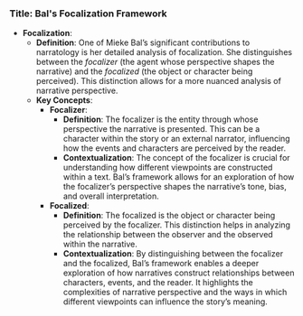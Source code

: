 ### Title: **Bal's Focalization Framework**

- **Focalization**:
  - **Definition**: One of Mieke Bal’s significant contributions to narratology is her detailed analysis of focalization. She distinguishes between the *focalizer* (the agent whose perspective shapes the narrative) and the *focalized* (the object or character being perceived). This distinction allows for a more nuanced analysis of narrative perspective.
  - **Key Concepts**:
    - **Focalizer**:
      - **Definition**: The focalizer is the entity through whose perspective the narrative is presented. This can be a character within the story or an external narrator, influencing how the events and characters are perceived by the reader.
      - **Contextualization**: The concept of the focalizer is crucial for understanding how different viewpoints are constructed within a text. Bal’s framework allows for an exploration of how the focalizer’s perspective shapes the narrative’s tone, bias, and overall interpretation.
    - **Focalized**:
      - **Definition**: The focalized is the object or character being perceived by the focalizer. This distinction helps in analyzing the relationship between the observer and the observed within the narrative.
      - **Contextualization**: By distinguishing between the focalizer and the focalized, Bal’s framework enables a deeper exploration of how narratives construct relationships between characters, events, and the reader. It highlights the complexities of narrative perspective and the ways in which different viewpoints can influence the story’s meaning.